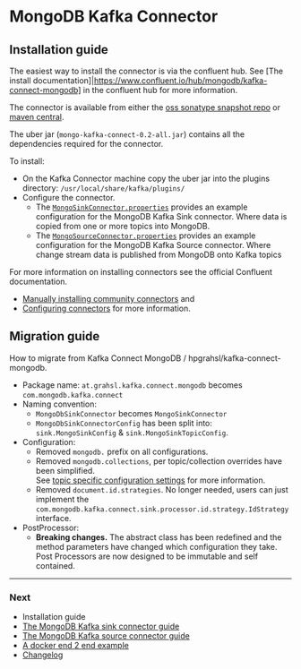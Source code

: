 # MongoDB Kafka Connector

## Installation guide

The easiest way to install the connector is via the confluent hub. See [The install documentation]|https://www.confluent.io/hub/mongodb/kafka-connect-mongodb]
in the confluent hub for more information.

The connector is available from either the [oss sonatype snapshot repo](https://oss.sonatype.org/content/repositories/snapshots/org/mongodb/kafka/mongo-kafka-connect/) 
or [maven central](https://search.maven.org/search?q=g:org.mongodb.kafka%20AND%20a:mongo-kafka-connect).

The uber jar (`mongo-kafka-connect-0.2-all.jar`) contains all the dependencies required for the connector.

To install:

  - On the Kafka Connector machine copy the uber jar into the plugins directory: `/usr/local/share/kafka/plugins/`
  - Configure the connector.
    * The [`MongoSinkConnector.properties`](../config/MongoSinkConnector.properties) provides an example configuration for the MongoDB Kafka Sink connector.
      Where data is copied from one or more topics into MongoDB.
    * The [`MongoSourceConnector.properties`](../config/MongoSourceConnector.properties) provides an example configuration for the MongoDB Kafka Source connector.
      Where change stream data is published from MongoDB onto Kafka topics
    

For more information on installing connectors see the official Confluent documentation.

  - [Manually installing community connectors](https://docs.confluent.io/5.2.2/connect/managing/community.html) and 
  - [Configuring connectors](https://docs.confluent.io/5.2.2/connect/managing/configuring.html) for more information.


## Migration guide

How to migrate from Kafka Connect MongoDB / hpgrahsl/kafka-connect-mongodb.

  - Package name: `at.grahsl.kafka.connect.mongodb` becomes `com.mongodb.kafka.connect`
  - Naming convention:
    - `MongoDbSinkConnector` becomes `MongoSinkConnector`
    - `MongoDbSinkConnectorConfig` has been split into: `sink.MongoSinkConfig` & `sink.MongoSinkTopicConfig`.
  - Configuration:
    - Removed `mongodb.` prefix on all configurations.
    - Removed `mongodb.collections`, per topic/collection overrides have been simplified.<br> 
      See [topic specific configuration settings](./sink.md#topic-specific-configuration-settings) for more information.
    - Removed `document.id.strategies`. No longer needed, users can just implement the 
      `com.mongodb.kafka.connect.sink.processor.id.strategy.IdStrategy` interface.
  - PostProcessor:
     - **Breaking changes.**
       The abstract class has been redefined and the method parameters have changed which configuration they take.
       Post Processors are now designed to be immutable and self contained.

---
### Next

- Installation guide
- [The MongoDB Kafka sink connector guide](./sink.md)
- [The MongoDB Kafka source connector guide](./source.md)
- [A docker end 2 end example](../docker/README.md)
- [Changelog](./changelog.md)
